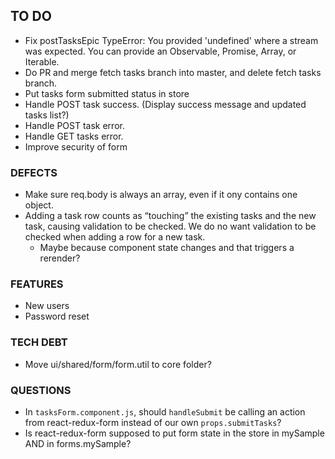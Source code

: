 ## TO DO

- Fix postTasksEpic
  TypeError: You provided 'undefined' where a stream was expected. You can provide an Observable, Promise, Array, or Iterable.
- Do PR and merge fetch tasks branch into master, and delete fetch tasks branch.
- Put tasks form submitted status in store
- Handle POST task success. (Display success message and updated tasks list?)
- Handle POST task error.
- Handle GET tasks error.
- Improve security of form

### DEFECTS

- Make sure req.body is always an array, even if it ony contains one object.
- Adding a task row counts as “touching” the existing tasks and the new task, causing validation to be checked. We do no want validation to be checked when adding a row for a new task.
  - Maybe because component state changes and that triggers a rerender?

### FEATURES

- New users
- Password reset

### TECH DEBT

- Move ui/shared/form/form.util to core folder?

### QUESTIONS

- In `tasksForm.component.js`, should `handleSubmit` be calling an action from react-redux-form instead of our own `props.submitTasks`?
- Is react-redux-form supposed to put form state in the store in mySample AND in forms.mySample?
